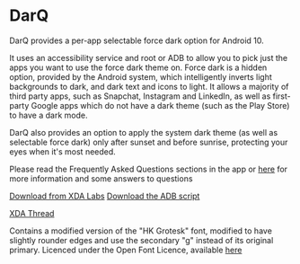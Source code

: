 # DarQ

DarQ provides a per-app selectable force dark option for Android 10. 

It uses an accessibility service and root or ADB to allow you to pick just the apps you want to use the force dark theme on. Force dark is a hidden option, provided by the Android system, which intelligently inverts light backgrounds to dark, and dark text and icons to light. It allows a majority of third party apps, such as Snapchat, Instagram and LinkedIn, as well as first-party Google apps which do not have a dark theme (such as the Play Store) to have a dark mode. 

DarQ also provides an option to apply the system dark theme (as well as selectable force dark) only after sunset and before sunrise, protecting your eyes when it's most needed. 

Please read the Frequently Asked Questions sections in the app or [here](https://github.com/KieronQuinn/DarQ/blob/master/app/src/main/assets/faq.md) for more information and some answers to questions

[Download from XDA Labs](https://labs.xda-developers.com/store/app/com.kieronquinn.app.darq)
[Download the ADB script]()

[XDA Thread](https://forum.xda-developers.com/android/apps-games/app-darq-app-selectable-force-dark-t3944356)

Contains a modified version of the "HK Grotesk" font, modified to have slightly rounder edges and use the secondary "g" instead of its original primary. Licenced under the Open Font Licence, available [here](https://hanken.co/hk-grotesk)
